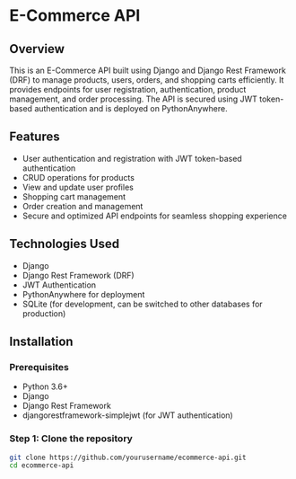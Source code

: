 # E-Commerce API

## Overview

This is an E-Commerce API built using Django and Django Rest Framework (DRF) to manage products, users, orders, and shopping carts efficiently. It provides endpoints for user registration, authentication, product management, and order processing. The API is secured using JWT token-based authentication and is deployed on PythonAnywhere.

## Features

- User authentication and registration with JWT token-based authentication
- CRUD operations for products
- View and update user profiles
- Shopping cart management
- Order creation and management
- Secure and optimized API endpoints for seamless shopping experience

## Technologies Used

- Django
- Django Rest Framework (DRF)
- JWT Authentication
- PythonAnywhere for deployment
- SQLite (for development, can be switched to other databases for production)

## Installation

### Prerequisites

- Python 3.6+
- Django
- Django Rest Framework
- djangorestframework-simplejwt (for JWT authentication)

### Step 1: Clone the repository

```bash
git clone https://github.com/yourusername/ecommerce-api.git
cd ecommerce-api
